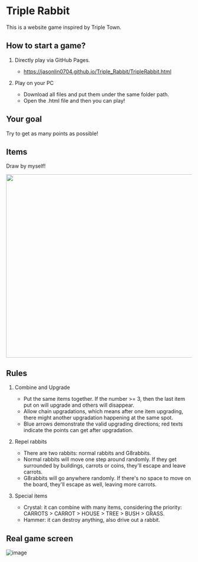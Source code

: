 # Triple Rabbit
This is a website game inspired by Triple Town.

## How to start a game?
1. Directly play via GitHub Pages.
   - https://jasonlin0704.github.io/Triple_Rabbit/TripleRabbit.html
     
2. Play on your PC
   - Download all files and put them under the same folder path.
   - Open the .html file and then you can play!

## Your goal
Try to get as many points as possible!

## Items
Draw by myself!

<img src="https://user-images.githubusercontent.com/71300686/176180221-450d7ebe-0566-4889-9789-99e1c3678444.png" width=757px height=497px>

## Rules
1. Combine and Upgrade
    - Put the same items together. If the number >= 3, then the last item put on will upgrade and others will disappear.
    - Allow chain upgradations, which means after one item upgrading, there might another upgradation happening at the same spot.
    - Blue arrows demonstrate the valid upgrading directions; red texts indicate the points can get after upgradation. 

2. Repel rabbits
    - There are two rabbits: normal rabbits and G8rabbits.
    - Normal rabbits will move one step around randomly. If they get surrounded by buildings, carrots or coins, they'll escape and leave carrots.
    - G8rabbits will go anywhere randomly. If there's no space to move on the board, they'll escape as well, leaving more carrots.
    
3. Special items
    - Crystal: it can combine with many items, considering the priority: CARROTS > CARROT > HOUSE > TREE > BUSH > GRASS.
    - Hammer: it can destroy anything, also drive out a rabbit.

## Real game screen
![image](https://github.com/JasonLin0704/Triple_Rabbit/assets/71300686/ef9dcff4-4a6a-4396-8b7c-b0e47e7ee6c0)

